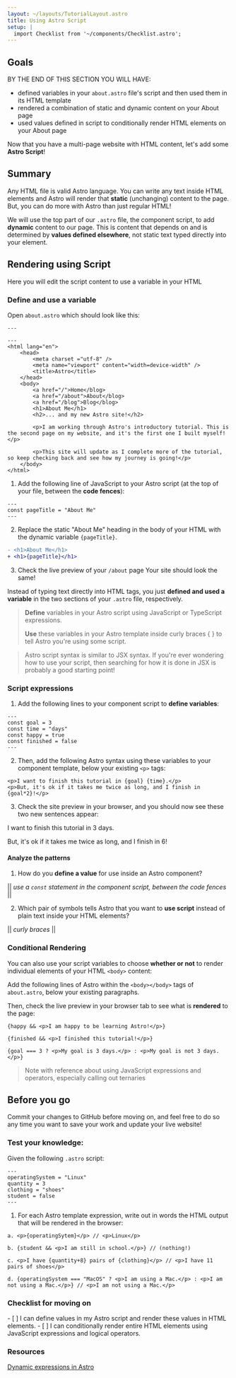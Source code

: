 ```yaml
---
layout: ~/layouts/TutorialLayout.astro
title: Using Astro Script
setup: |
  import Checklist from '~/components/Checklist.astro';
---
```


## Goals

BY THE END OF THIS SECTION YOU WILL HAVE:
- defined variables in your `about.astro` file's script and then used them in its HTML template
- rendered a combination of static and dynamic content on your About page
- used values defined in script to conditionally render HTML elements on your About page

Now that you have a multi-page website with HTML content, let's add some **Astro Script**!

## Summary

Any HTML file is valid Astro language. You can write any text inside HTML elements and Astro will render that **static** (unchanging) content to the page. But, you can do more with Astro than just regular HTML!

We will use the top part of our `.astro` file, the component script, to add **dynamic** content to our page. This is content that depends on and is determined by **values defined elsewhere**, not static text typed directly into your element.

## Rendering using Script 

Here you will edit the script content to use a variable in your HTML

### Define and use a variable

Open `about.astro` which should look like this:

```astro
---

---
<html lang="en">
    <head>
        <meta charset ="utf-8" />
        <meta name="viewport" content="width=device-width" />
        <title>Astro</title>
    </head>
    <body>
        <a href="/">Home</blog>
        <a href="/about">About</blog>
        <a href="/blog">Blog</blog>
        <h1>About Me</h1>
        <h2>... and my new Astro site!</h2>

        <p>I am working through Astro's introductory tutorial. This is the second page on my website, and it's the first one I built myself!</p>

        <p>This site will update as I complete more of the tutorial, so keep checking back and see how my journey is going!</p>
    </body>
</html>
```

1. Add the following line of JavaScript to your Astro script (at the top of your file, between the **code fences**):
```astro
---
const pageTitle = "About Me"
---
```
2. Replace the static "About Me" heading in the body of your HTML with the dynamic variable `{pageTitle}`.

```diff
- <h1>About Me</h1>
+ <h1>{pageTitle}</h1>
```

3. Check the live preview of your `/about` page
Your site should look the same! 

Instead of typing text directly into HTML tags, you just **defined and used a variable** in the two sections of your `.astro` file, respectively.

> **Define** variables in your Astro script using JavaScript or TypeScript expressions.
>
>
> **Use** these variables in your Astro template inside curly braces { } to tell Astro you're using some script.

> Astro script syntax is similar to JSX syntax. If you're ever wondering how to use your script, then searching for how it is done in JSX is probably a good starting point!


### Script expressions

1. Add the following lines to your component script to **define variables**:
```astro
---
const goal = 3
const time = "days"
const happy = true
const finished = false
---
```
2. Then, add the following Astro syntax using these variables to your component template, below your existing `<p>` tags:
```astro
<p>I want to finish this tutorial in {goal} {time}.</p> 
<p>But, it's ok if it takes me twice as long, and I finish in {goal*2}!</p>
```
3. Check the site preview in your browser, and you should now see these two new sentences appear:

I want to finish this tutorial in 3 days.

But, it's ok if it takes me twice as long, and I finish in 6!

#### Analyze the patterns
1. How do you **define a value** for use inside an Astro component?

|| _use a `const` statement in the component script, between the code fences_ ||

2. Which pair of symbols tells Astro that you want to **use script** instead of plain text inside your HTML elements?

|| _curly braces_ ||

### Conditional Rendering

You can also use your script variables to choose **whether or not** to render individual elements of your HTML `<body>` content:

Add the following lines of Astro within the `<body></body>` tags of `about.astro`, below your existing paragraphs.

Then, check the live preview in your browser tab to see what is **rendered** to the page:

```astro
{happy && <p>I am happy to be learning Astro!</p>}

{finished && <p>I finished this tutorial!</p>}

{goal === 3 ? <p>My goal is 3 days.</p> : <p>My goal is not 3 days.</p>}
```

> Note with reference about using JavaScript expressions and operators, especially calling out ternaries

## Before you go

Commit your changes to GitHub before moving on, and feel free to do so any time you want to save your work and update your live website!

### Test your knowledge:
Given the following `.astro` script:
```astro
---
operatingSystem = "Linux"
quantity = 3
clothing = "shoes"
student = false
---
```

1. For each Astro template expression, write out in words the HTML output that will be rendered in the browser:
```astro
a. <p>{operatingSytem}</p> // <p>Linux</p>

b. {student && <p>I am still in school.</p>} // (nothing!)

c. <p>I have {quantity+8} pairs of {clothing}</p> // <p>I have 11 pairs of shoes</p>

d. {operatingSystem === "MacOS" ? <p>I am using a Mac.</p> : <p>I am not using a Mac.</p>} // <p>I am not using a Mac.</p>
```
### Checklist for moving on

<Checklist>
- [ ] I can define values in my Astro script and render these values in HTML elements.
- [ ] I can conditionally render entire HTML elements using JavaScript expressions and logical operators.
</Checklist>

### Resources

[Dynamic expressions in Astro](/en/core-concepts/astro-components/#jsx-like-expressions)
